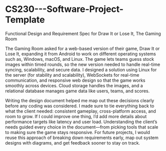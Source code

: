 # CS230---Software-Project-Template
Functional Design and Requirement Spec for Draw It or Lose It, The Gaming Room

The Gaming Room asked for a web-based version of their game, Draw It or Lose It, expanding it from Android to work on different operating systems such as, Windows, macOS, and Linux. The game lets teams guess stock images within timed rounds, so the new version needed to handle real-time syncing, scalability, and secure data. I designed a solution using Linux for the server (for stability and scalability), WebSockets for real-time communication, and responsive web design so that the game works smoothly across devices. Cloud storage handles the images, and a relational database manages game data like users, teams, and scores.

Writing the design document helped me map out these decisions clearly before any coding was considered. I made sure to tie everything back to what the client needed: consistent gameplay, cross-platform access, and room to grow. If I could improve one thing, I’d add more details about performance targets like latency and user load. Understanding the client’s needs guided every choice in the document—from picking tools that scale to making sure the game stays responsive. For future projects, I would reuse this approach of breaking down requirements early, map out system designs with diagrams, and get feedback sooner to stay on track.
